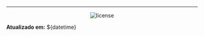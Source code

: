 <!--
template_name=footer-default
template_version=v1
-->

---
<p align="center">
   <img src="https://img.shields.io/badge/licença-${license}-blue.svg" alt="license">
</p>

**Atualizado em:** ${datetime}